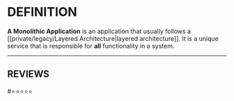 # DEFINITION

**A Monolithic Application** is an application that usually follows a [[private/legacy/Layered Architecture|layered architecture]]. It is a unique service that is responsible for **all** functionality in a system.

---
## REVIEWS
#⭐⭐⭐⭐⭐
